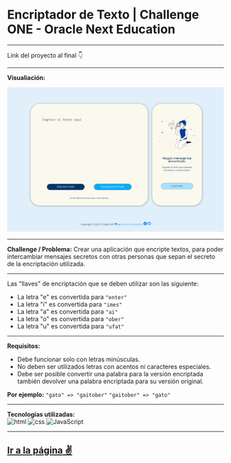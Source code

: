 # Encriptador de Texto | Challenge ONE - Oracle Next Education
---

Link del proyecto al final 👇

---

**Visualiación:**  
  
![App Encriptador](https://github.com/GioScarp/encriptador/blob/main/images/Encriptador.png)

---

**Challenge / Problema:**
Crear una aplicación que encripte textos, para poder intercambiar mensajes secretos con otras personas que sepan el secreto de la encriptación utilizada.

---

Las "llaves" de encriptación que se deben utilizar son las siguiente:  
  
  - La letra "e" es convertida para `"enter"`
  - La letra "i" es convertida para `"imes"`
  - La letra "a" es convertida para `"ai"`
  - La letra "o" es convertida para `"ober"`
  - La letra "u" es convertida para `"ufat"`

---

**Requisitos:**  
  - Debe funcionar solo con letras minúsculas.
  - No deben ser utilizados letras con acentos ni caracteres especiales.
  - Debe ser posible convertir una palabra para la versión encriptada también devolver una palabra encriptada para su versión original.  

**Por ejemplo:** `"gato" => "gaitober"` `"gaitober" => "gato"`

---

**Tecnologías utilizadas:**  
<img src="https://img.icons8.com/color/344/html-5--v1.png" alt="html" width="50"/>
<img src="https://img.icons8.com/color/344/css3.png" alt="css" width="50"/>
<img src="https://img.icons8.com/color/344/javascript--v1.png" alt="JavaScript" width="50"/>

---

[**Ir a la página** ✌]()
---
